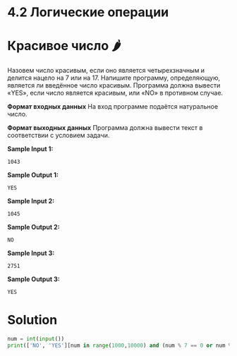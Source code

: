 # 4.2 Логические операции

# Красивое число 🌶️
Назовем число красивым, если оно является четырехзначным и делится нацело на 7 или на 17. Напишите программу, определяющую, является ли введённое число красивым. Программа должна вывести «YES», если число является красивым, или «NO» в противном случае.

**Формат входных данных**
На вход программе подаётся натуральное число.

**Формат выходных данных**
Программа должна вывести текст в соответствии с условием задачи.

**Sample Input 1:**
```
1043
```
**Sample Output 1:**
```
YES
```
**Sample Input 2:**
```
1045
```
**Sample Output 2:**
```
NO
```
**Sample Input 3:**
```
2751
```
**Sample Output 3:**
```
YES
```
# Solution
```python
num = int(input())
print(['NO', 'YES'][num in range(1000,10000) and (num % 7 == 0 or num % 17 == 0)])
```